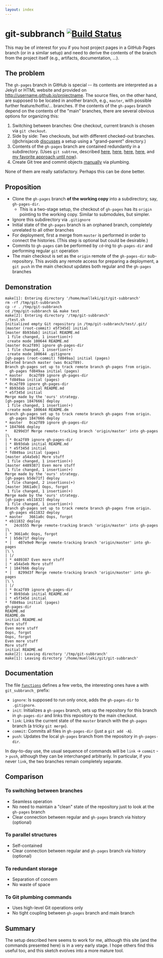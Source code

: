 ```yaml
---
layout: index
---
```


# git-subbranch [![Build Status](https://travis-ci.org/krlmlr/git-subbranch.svg?branch=master)](https://travis-ci.org/krlmlr/git-subbranch)

This may be of interest for you if you host project pages in a GitHub Pages branch (or in a similar setup) and need to derive the contents of the branch from the project itself (e.g., artifacts, documentation, ...).

## The problem

The `gh-pages` branch in GitHub is special -- its contents are interpreted as a Jekyll or HTML website and provided on http://username.github.io/projectname.  The source files, on the other hand, are supposed to be located in another branch, e.g., `master`, with possible further feature/hotfix/... branches.  If the contents of the `gh-pages` branch depend on the contents of the "main" branches, there are several obvious options for organizing this:

1. Switching between branches: One checkout, current branch is chosen via `git checkout`.
2. Side by side: Two checkouts, but with different checked-out branches. (@chrisjacob [discusses](https://gist.github.com/chrisjacob/833223) a setup using a "grand-parent" directory.)
3. Contents of the `gh-pages` branch are contained redundantly in a subdirectory. (Uses `git subtree`, described [here](https://gist.github.com/cobyism/4730490), [here](http://gsferreira.com/archive/2014/06/update-github-pages-using-a-project-subfolder/), [here](http://lukecod.es/2014/08/15/deploy-a-static-subdirectory-to-github-pages/), [here](http://happygiraffe.net/blog/2009/07/04/publishing-a-subdirectory-to-github-pages/), and [my favorite approach until now](https://github.com/johnmyleswhite/ProjectTemplate/blob/9374ccc80066f48c925a8e67f159b6602da7c3e8/Makefile#L9)).
4. Create Git tree and commit objects [manually](http://stackoverflow.com/a/26120283/946850) via plumbing.

None of them are really satisfactory. Perhaps this can be done better.


## Proposition

- Clone the `gh-pages` branch **of the working copy** into a subdirectory, say, `gh-pages-dir`.
    - This is a two-stage setup, the checkout of `gh-pages` has its `origin` pointing to the working copy. Similar to submodules, but simpler.
- Ignore this subdirectory via `.gitignore`
- Initial state of the `gh-pages` branch is an orphaned branch, completely unrelated to all other branches
- For deployment, first a merge from `master` is performed in order to connect the histories.  (This step is optional but could be desirable.)
- Commits to `gh-pages` can be performed by `cd`-ing to `gh-pages-dir` and performing regular `git` operation
- The main checkout is set as the `origin` remote of the `gh-pages-dir` sub-repository. This avoids any remote access for preparing a deployment, a `git push` in the main checkout updates both regular and the `gh-pages` branches


## Demonstration

```
make[1]: Entering directory '/home/muelleki/git/git-subbranch'
rm -rf /tmp/git-subbranch
cp -r . /tmp/git-subbranch
cd /tmp/git-subbranch && make test
make[2]: Entering directory '/tmp/git-subbranch'
./test.sh
Initialized empty Git repository in /tmp/git-subbranch/test/.git/
[master (root-commit) e5f345d] initial
[master 8b93dab] initial README.md
 1 file changed, 1 insertion(+)
 create mode 100644 README.md
[master 0ca2f89] ignore gh-pages-dir
 1 file changed, 1 insertion(+)
 create mode 100644 .gitignore
[gh-pages (root-commit) fd849aa] initial (pages)
Deleted branch master (was 0ca2f89).
Branch gh-pages set up to track remote branch gh-pages from origin.
  gh-pages fd849aa initial (pages)
* master   0ca2f89 ignore gh-pages-dir
* fd849aa initial (pages)
* 0ca2f89 ignore gh-pages-dir
* 8b93dab initial README.md
* e5f345d initial
Merge made by the 'ours' strategy.
[gh-pages 1847666] deploy
 1 file changed, 1 insertion(+)
 create mode 100644 README.dm
Branch gh-pages set up to track remote branch gh-pages from origin.
  gh-pages 1847666 deploy
* master   0ca2f89 ignore gh-pages-dir
* 1847666 deploy
*   8299d3f Merge remote-tracking branch 'origin/master' into gh-pages
|\  
| * 0ca2f89 ignore gh-pages-dir
| * 8b93dab initial README.md
| * e5f345d initial
* fd849aa initial (pages)
[master a54a5eb] More stuff
 1 file changed, 1 insertion(+)
[master 4489387] Even more stuff
 1 file changed, 1 insertion(+)
Merge made by the 'ours' strategy.
[gh-pages b5de71f] deploy
 1 file changed, 2 insertions(+)
[master 3661a0c] Oops, forgot
 1 file changed, 1 insertion(+)
Merge made by the 'ours' strategy.
[gh-pages eb11832] deploy
 1 file changed, 1 insertion(+)
Branch gh-pages set up to track remote branch gh-pages from origin.
  gh-pages eb11832 deploy
* master   3661a0c Oops, forgot
* eb11832 deploy
*   24c6555 Merge remote-tracking branch 'origin/master' into gh-pages
|\  
| * 3661a0c Oops, forgot
* | b5de71f deploy
* |   407e9e0 Merge remote-tracking branch 'origin/master' into gh-pages
|\ \  
| |/  
| * 4489387 Even more stuff
| * a54a5eb More stuff
* | 1847666 deploy
* |   8299d3f Merge remote-tracking branch 'origin/master' into gh-pages
|\ \  
| |/  
| * 0ca2f89 ignore gh-pages-dir
| * 8b93dab initial README.md
| * e5f345d initial
* fd849aa initial (pages)
gh-pages-dir
README.md
README.dm
initial README.md
More stuff
Even more stuff
Oops, forgot
Oops, forgot
Even more stuff
More stuff
initial README.md
make[2]: Leaving directory '/tmp/git-subbranch'
make[1]: Leaving directory '/home/muelleki/git/git-subbranch'
```


## Documentation

The file [`functions`](https://github.com/krlmlr/git-subbranch/blob/master/functions) defines a few verbs, the interesting ones have a with `git_subbranch_` prefix:

- `ignore`: Is supposed to run only once, adds the `gh-pages-dir` to `.gitignore`.
- `init`: Initializes a `gh-pages` branch, sets up the repository for this branch in `gh-pages-dir` and links this repository to the main checkout.
- `link`: Links the current state of the `master` branch with the `gh-pages` branch (a tricky `git merge`).
- `commit`: Commits all files in `gh-pages-dir` (just a `git add -A`).
- `push`: Updates the local `gh-pages` branch from the repository in `gh-pages-dir`.

In day-to-day use, the usual sequence of commands will be `link` -> `commit` -> `push`, although they can be interchanged arbitrarily.  In particular, if you never `link`, the two branches remain completely separate.


## Comparison

### To switching between branches

- Seamless operation
- No need to maintain a "clean" state of the repository just to look at the `gh-pages` branch
- Clear connection between regular and `gh-pages` branch via history (optional)


### To parallel structures

- Self-contained
- Clear connection between regular and `gh-pages` branch via history (optional)


### To redundant storage

- Separation of concern
- No waste of space


### To Git plumbing commands

- Uses high-level Git operations only
- No tight coupling between `gh-pages` branch and main branch


## Summary

The setup described here seems to work for me, although this site (and the commands presented here) is in a very early stage.  I hope others find this useful too, and this sketch evolves into a more mature tool.
